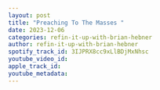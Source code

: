 ```yaml
---
layout: post
title: "Preaching To The Masses "
date: 2023-12-06
categories: refin-it-up-with-brian-hebner
author: refin-it-up-with-brian-hebner
spotify_track_id: 3IJPRX8cc9xLlBDjMxNhsc
youtube_video_id: 
apple_track_id: 
youtube_metadata: 
---
```

